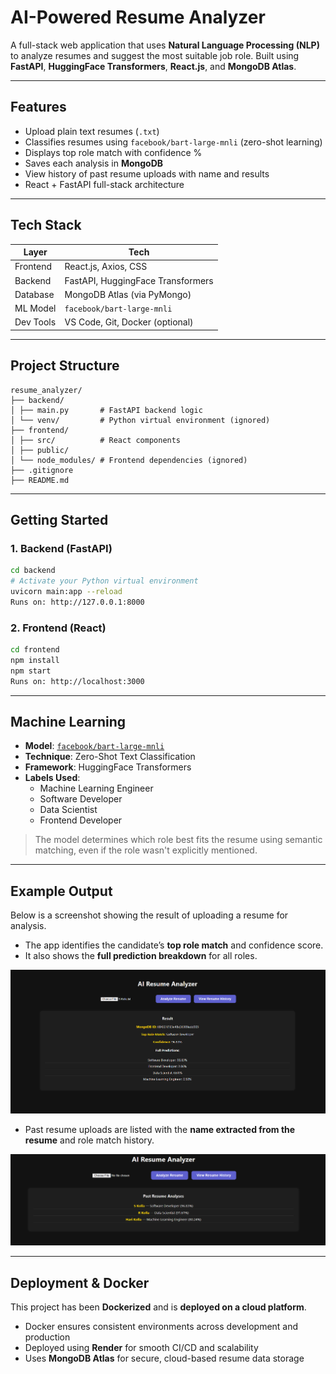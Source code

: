 # AI-Powered Resume Analyzer

A full-stack web application that uses **Natural Language Processing (NLP)** to analyze resumes and suggest the most suitable job role. Built using **FastAPI**, **HuggingFace Transformers**, **React.js**, and **MongoDB Atlas**.

---

## Features

-  Upload plain text resumes (`.txt`)
-  Classifies resumes using `facebook/bart-large-mnli` (zero-shot learning)
-  Displays top role match with confidence %
-  Saves each analysis in **MongoDB**
-  View history of past resume uploads with name and results
-  React + FastAPI full-stack architecture

---

## Tech Stack

| Layer       | Tech                             |
|-------------|----------------------------------|
| Frontend    | React.js, Axios, CSS             |
| Backend     | FastAPI, HuggingFace Transformers|
| Database    | MongoDB Atlas (via PyMongo)      |
| ML Model    | `facebook/bart-large-mnli`       |
| Dev Tools   | VS Code, Git, Docker (optional)  |

---

## Project Structure
```
resume_analyzer/
├── backend/
│ ├── main.py       # FastAPI backend logic
│ └── venv/         # Python virtual environment (ignored)
├── frontend/
│ ├── src/          # React components
│ ├── public/
│ └── node_modules/ # Frontend dependencies (ignored)
├── .gitignore
├── README.md
```

---

## Getting Started

### 1. Backend (FastAPI)

```bash
cd backend
# Activate your Python virtual environment
uvicorn main:app --reload
Runs on: http://127.0.0.1:8000
```
### 2. Frontend (React)
```bash
cd frontend
npm install
npm start
Runs on: http://localhost:3000
```
---

## Machine Learning

- **Model**: [`facebook/bart-large-mnli`](https://huggingface.co/facebook/bart-large-mnli)
- **Technique**: Zero-Shot Text Classification
- **Framework**: HuggingFace Transformers
- **Labels Used**:
  - Machine Learning Engineer
  - Software Developer
  - Data Scientist
  - Frontend Developer

> The model determines which role best fits the resume using semantic matching, even if the role wasn't explicitly mentioned.

---

## Example Output

Below is a screenshot showing the result of uploading a resume for analysis.

- The app identifies the candidate’s **top role match** and confidence score.
- It also shows the **full prediction breakdown** for all roles.

![Example output of AI Resume Analyzer showing prediction.](image.png)

- Past resume uploads are listed with the **name extracted from the resume** and role match history.

![Example output of AI Resume Analyzer showing history.](image-1.png)

---

## Deployment & Docker

This project has been **Dockerized** and is **deployed on a cloud platform**.

- Docker ensures consistent environments across development and production
- Deployed using **Render** for smooth CI/CD and scalability
- Uses **MongoDB Atlas** for secure, cloud-based resume data storage

